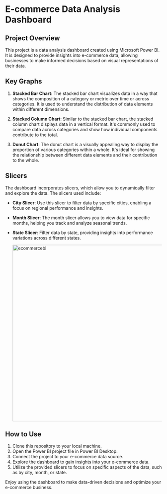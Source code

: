 # E-commerce Data Analysis Dashboard

## Project Overview

This project is a data analysis dashboard created using Microsoft Power BI. It is designed to provide insights into e-commerce data, allowing businesses to make informed decisions based on visual representations of their data.

## Key Graphs

1. **Stacked Bar Chart**: The stacked bar chart visualizes data in a way that shows the composition of a category or metric over time or across categories. It is used to understand the distribution of data elements within different dimensions.

2. **Stacked Column Chart**: Similar to the stacked bar chart, the stacked column chart displays data in a vertical format. It's commonly used to compare data across categories and show how individual components contribute to the total.

3. **Donut Chart**: The donut chart is a visually appealing way to display the proportion of various categories within a whole. It's ideal for showing the relationship between different data elements and their contribution to the whole.

## Slicers

The dashboard incorporates slicers, which allow you to dynamically filter and explore the data. The slicers used include:

- **City Slicer**: Use this slicer to filter data by specific cities, enabling a focus on regional performance and insights.

- **Month Slicer**: The month slicer allows you to view data for specific months, helping you track and analyze seasonal trends.

- **State Slicer**: Filter data by state, providing insights into performance variations across different states.

  <img width="568" alt="ecommercebi" src="https://github.com/KumarAbhay98/Data_Analysis_PowerBi_ecommerce/assets/92244303/8ea1b34b-c7d6-4aac-b555-11cc543cadd2">


## How to Use

1. Clone this repository to your local machine.
2. Open the Power BI project file in Power BI Desktop.
3. Connect the project to your e-commerce data source.
4. Explore the dashboard to gain insights into your e-commerce data.
5. Utilize the provided slicers to focus on specific aspects of the data, such as by city, month, or state.

Enjoy using the dashboard to make data-driven decisions and optimize your e-commerce business.


